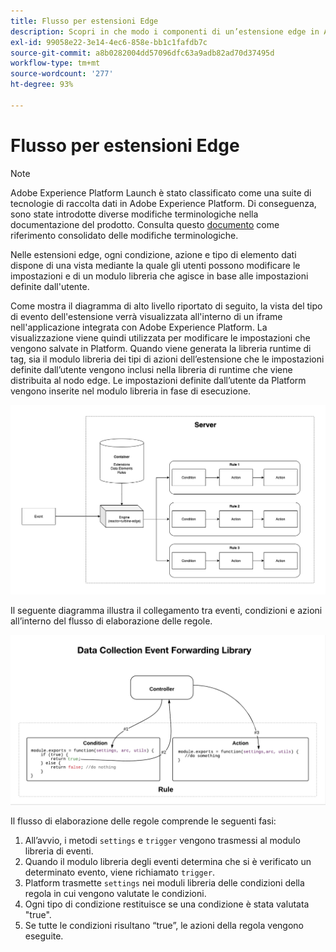 ```yaml
---
title: Flusso per estensioni Edge
description: Scopri in che modo i componenti di un’estensione edge in Adobe Experience Platform interagiscono tra loro in fase di runtime.
exl-id: 99058e22-3e14-4ec6-858e-bb1c1fafdb7c
source-git-commit: a8b0282004dd57096dfc63a9adb82ad70d37495d
workflow-type: tm+mt
source-wordcount: '277'
ht-degree: 93%

---
```


# Flusso per estensioni Edge

>[!NOTE]
>
>Adobe Experience Platform Launch è stato classificato come una suite di tecnologie di raccolta dati in Adobe Experience Platform. Di conseguenza, sono state introdotte diverse modifiche terminologiche nella documentazione del prodotto. Consulta questo [documento](../../term-updates.md) come riferimento consolidato delle modifiche terminologiche.

Nelle estensioni edge, ogni condizione, azione e tipo di elemento dati dispone di una vista mediante la quale gli utenti possono modificare le impostazioni e di un modulo libreria che agisce in base alle impostazioni definite dall&#39;utente.

Come mostra il diagramma di alto livello riportato di seguito, la vista del tipo di evento dell&#39;estensione verrà visualizzata all&#39;interno di un iframe nell&#39;applicazione integrata con Adobe Experience Platform. La visualizzazione viene quindi utilizzata per modificare le impostazioni che vengono salvate in Platform. Quando viene generata la libreria runtime di tag, sia il modulo libreria dei tipi di azioni dell’estensione che le impostazioni definite dall’utente vengono inclusi nella libreria di runtime che viene distribuita al nodo edge. Le impostazioni definite dall’utente da Platform vengono inserite nel modulo libreria in fase di esecuzione.

![diagramma del flusso per le estensioni](../images/flow/edge/event-processing-flow.png)

Il seguente diagramma illustra il collegamento tra eventi, condizioni e azioni all’interno del flusso di elaborazione delle regole.

![diagramma del flusso di elaborazione delle regole](../images/flow/edge/rule-processing-flow.png)

Il flusso di elaborazione delle regole comprende le seguenti fasi:

1. All’avvio, i metodi `settings` e `trigger` vengono trasmessi al modulo libreria di eventi.
1. Quando il modulo libreria degli eventi determina che si è verificato un determinato evento, viene richiamato `trigger`.
1. Platform trasmette `settings` nei moduli libreria delle condizioni della regola in cui vengono valutate le condizioni.
1. Ogni tipo di condizione restituisce se una condizione è stata valutata &quot;true&quot;.
1. Se tutte le condizioni risultano “true”, le azioni della regola vengono eseguite.
